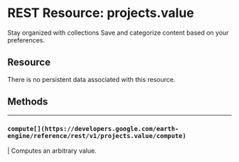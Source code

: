  
#  REST Resource: projects.value
Stay organized with collections  Save and categorize content based on your preferences. 
## Resource
There is no persistent data associated with this resource.
## Methods  
---  
### `compute[](https://developers.google.com/earth-engine/reference/rest/v1/projects.value/compute)`
|  Computes an arbitrary value.  
